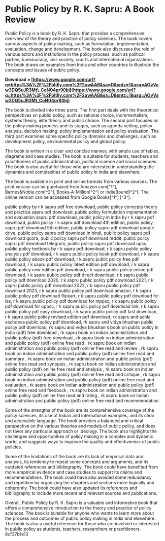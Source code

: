 
 
# Public Policy by R. K. Sapru: A Book Review
 
Public Policy is a book by R. K. Sapru that provides a comprehensive overview of the theory and practice of policy sciences. The book covers various aspects of policy making, such as formulation, implementation, evaluation, change and development. The book also discusses the role of various actors and institutions in the policy process, such as political parties, bureaucracy, civil society, courts and international organizations. The book draws on examples from India and other countries to illustrate the concepts and issues of public policy.
 
**Download » [https://www.google.com/url?q=https%3A%2F%2Fbltlly.com%2F2uwAAB&sa=D&sntz=1&usg=AOvVaw3DQ5uJR3Mt\_CoN04pr90bj](https://www.google.com/url?q=https%3A%2F%2Fbltlly.com%2F2uwAAB&sa=D&sntz=1&usg=AOvVaw3DQ5uJR3Mt_CoN04pr90bj)**


 
The book is divided into three parts. The first part deals with the theoretical perspectives on public policy, such as rational choice, incrementalism, systems theory, elite theory and public choice. The second part focuses on the policy making process and its stages, such as agenda setting, policy analysis, decision making, policy implementation and policy evaluation. The third part examines some specific policy domains and challenges, such as development policy, environmental policy and global policy.
 
The book is written in a clear and concise manner, with ample use of tables, diagrams and case studies. The book is suitable for students, teachers and practitioners of public administration, political science and social sciences. The book is also useful for those who are interested in understanding the dynamics and complexities of public policy in India and elsewhere.
 
The book is available in print and online formats from various sources. The print version can be purchased from Amazon.com[^1^], Barnes&Noble.com[^2^], Books-A-Million[^2^] or IndieBound[^2^]. The online version can be accessed from Google Books[^1^] [^3^].
 
public policy by r k sapru pdf free download,  public policy concepts theory and practice sapru pdf download,  public policy formulation implementation and evaluation sapru pdf download,  public policy in india by r k sapru pdf download,  public policy r k sapru pdf download 4th edition,  public policy sapru pdf download 5th edition,  public policy sapru pdf download google drive,  public policy sapru pdf download in hindi,  public policy sapru pdf download quora,  public policy sapru pdf download reddit,  public policy sapru pdf download telegram,  public policy sapru pdf download upsc,  public policy textbook by r k sapru pdf download,  r k sapru public policy analysis pdf download,  r k sapru public policy book pdf download,  r k sapru public policy ebook pdf download,  r k sapru public policy free pdf download,  r k sapru public policy latest edition pdf download,  r k sapru public policy new edition pdf download,  r k sapru public policy online pdf download,  r k sapru public policy pdf direct download,  r k sapru public policy pdf download 2020,  r k sapru public policy pdf download 2021,  r k sapru public policy pdf download 2022,  r k sapru public policy pdf download 2023,  r k sapru public policy pdf download amazon,  r k sapru public policy pdf download flipkart,  r k sapru public policy pdf download for ias,  r k sapru public policy pdf download for mppsc,  r k sapru public policy pdf download for uppsc,  r k sapru public policy pdf download link,  r k sapru public policy pdf easy download,  r k sapru public policy pdf fast download,  r k sapru public policy revised edition pdf download,  rk sapru and achla sachdeva public policy pdf download,  rk sapru and vidya bhushan public policy pdf download,  rk sapru and vidya bhushan's book on public policy in india (pdf) free download ,  rk sapru book on indian administration and public policy (pdf) free download ,  rk sapru book on indian administration and public policy (pdf) online free read ,  rk sapru book on indian administration and public policy (pdf) online free read and review ,  rk sapru book on indian administration and public policy (pdf) online free read and summary ,  rk sapru book on indian administration and public policy (pdf) online free read and synopsis ,  rk sapru book on indian administration and public policy (pdf) online free read and analysis ,  rk sapru book on indian administration and public policy (pdf) online free read and critique ,  rk sapru book on indian administration and public policy (pdf) online free read and evaluation ,  rk sapru book on indian administration and public policy (pdf) online free read and feedback ,  rk sapru book on indian administration and public policy (pdf) online free read and rating ,  rk sapru book on indian administration and public policy (pdf) online free read and recommendation

Some of the strengths of the book are its comprehensive coverage of the policy sciences, its use of Indian and international examples, and its clear and accessible language. The book provides a balanced and critical perspective on the various theories and models of public policy, and does not favor any particular approach or ideology. The book also highlights the challenges and opportunities of policy making in a complex and dynamic world, and suggests ways to improve the quality and effectiveness of public policies.
 
Some of the limitations of the book are its lack of empirical data and analysis, its tendency to repeat some concepts and arguments, and its outdated references and bibliography. The book could have benefited from more empirical evidence and case studies to support its claims and recommendations. The book could have also avoided some redundancy and repetition by organizing the chapters and sections more logically and coherently. The book could have also updated its references and bibliography to include more recent and relevant sources and publications.
 
Overall, Public Policy by R. K. Sapru is a valuable and informative book that offers a comprehensive introduction to the theory and practice of policy sciences. The book is suitable for anyone who wants to learn more about the process and outcomes of public policy making in India and elsewhere. The book is also a useful reference for those who are involved or interested in public policy as students, teachers, researchers or practitioners.
 8cf37b1e13
 
